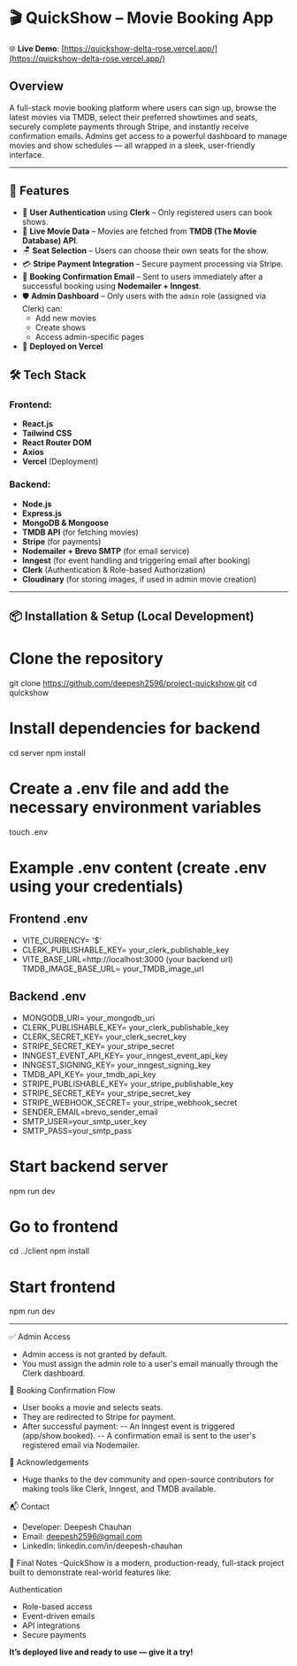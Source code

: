# 🎬 QuickShow – Movie Booking App
🌐 **Live Demo**: [https://quickshow-delta-rose.vercel.app/](https://quickshow-delta-rose.vercel.app/)

## Overview
A full-stack movie booking platform where users can sign up, browse the latest movies via TMDB, select their preferred showtimes and seats, securely complete payments through Stripe, and instantly receive confirmation emails. Admins get access to a powerful dashboard to manage movies and show schedules — all wrapped in a sleek, user-friendly interface.

---

## 📌 Features

- 🔐 **User Authentication** using **Clerk** – Only registered users can book shows.
- 🎥 **Live Movie Data** – Movies are fetched from **TMDB (The Movie Database) API**.
- 🪑 **Seat Selection** – Users can choose their own seats for the show.
- 💳 **Stripe Payment Integration** – Secure payment processing via Stripe.
- 📧 **Booking Confirmation Email** – Sent to users immediately after a successful booking using **Nodemailer + Inngest**.
- 🛡️ **Admin Dashboard** – Only users with the `admin` role (assigned via Clerk) can:
  - Add new movies
  - Create shows
  - Access admin-specific pages
- 🚀 **Deployed on Vercel**

## 🛠️ Tech Stack

### Frontend:
- **React.js**
- **Tailwind CSS**
- **React Router DOM**
- **Axios**
- **Vercel** (Deployment)

### Backend:
- **Node.js**
- **Express.js**
- **MongoDB & Mongoose**
- **TMDB API** (for fetching movies)
- **Stripe** (for payments)
- **Nodemailer + Brevo SMTP** (for email service)
- **Inngest** (for event handling and triggering email after booking)
- **Clerk** (Authentication & Role-based Authorization)
- **Cloudinary** (for storing images, if used in admin movie creation)

---


## 📦 Installation & Setup (Local Development)

# Clone the repository
git clone https://github.com/deepesh2596/project-quickshow.git
cd quickshow

# Install dependencies for backend
cd server
npm install

# Create a .env file and add the necessary environment variables
touch .env

# Example .env content (create .env using your credentials)

## **Frontend .env**
- VITE_CURRENCY= '$'
- CLERK_PUBLISHABLE_KEY= your_clerk_publishable_key
- VITE_BASE_URL=http://localhost:3000 (your backend url)
  TMDB_IMAGE_BASE_URL= your_TMDB_image_url

## **Backend .env**  
- MONGODB_URI= your_mongodb_uri
- CLERK_PUBLISHABLE_KEY= your_clerk_publishable_key
- CLERK_SECRET_KEY= your_clerk_secret_key
- STRIPE_SECRET_KEY= your_stripe_secret
- INNGEST_EVENT_API_KEY= your_inngest_event_api_key
- INNGEST_SIGNING_KEY= your_inngest_signing_key
- TMDB_API_KEY= your_tmdb_api_key
- STRIPE_PUBLISHABLE_KEY= your_stripe_publishable_key
- STRIPE_SECRET_KEY= your_stripe_secret_key
- STRIPE_WEBHOOK_SECRET= your_stripe_webhook_secret
- SENDER_EMAIL=brevo_sender_email
- SMTP_USER=your_smtp_user_key
- SMTP_PASS=your_smtp_pass


# Start backend server
npm run dev

# Go to frontend
cd ../client
npm install

# Start frontend
npm run dev

---

✅ Admin Access
- Admin access is not granted by default.
- You must assign the admin role to a user's email manually through the Clerk dashboard.

📩 Booking Confirmation Flow
- User books a movie and selects seats.
- They are redirected to Stripe for payment.
- After successful payment:
-- An Inngest event is triggered (app/show.booked).
-- A confirmation email is sent to the user's registered email via Nodemailer.

🙌 Acknowledgements
- Huge thanks to the dev community and open-source contributors for making tools like Clerk, Inngest, and TMDB available.

📬 Contact
- Developer: Deepesh Chauhan
- Email: deepesh2596@gmail.com
- LinkedIn: linkedin.com/in/deepesh-chauhan

🏁 Final Notes
-QuickShow is a modern, production-ready, full-stack project built to demonstrate real-world features like:

Authentication
- Role-based access
- Event-driven emails
- API integrations
- Secure payments

**It’s deployed live and ready to use — give it a try!**


